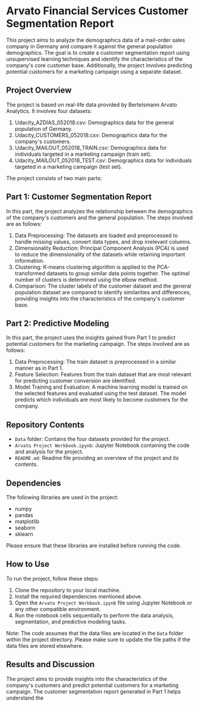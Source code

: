 # Arvato Financial Services Customer Segmentation Report

This project aims to analyze the demographics data of a mail-order sales company in Germany and compare it against the general population demographics. The goal is to create a customer segmentation report using unsupervised learning techniques and identify the characteristics of the company's core customer base. Additionally, the project involves predicting potential customers for a marketing campaign using a separate dataset.

## Project Overview
The project is based on real-life data provided by Bertelsmann Arvato Analytics. It involves four datasets:

1. Udacity_AZDIAS_052018.csv: Demographics data for the general population of Germany.
2. Udacity_CUSTOMERS_052018.csv: Demographics data for the company's customers.
3. Udacity_MAILOUT_052018_TRAIN.csv: Demographics data for individuals targeted in a marketing campaign (train set).
4. Udacity_MAILOUT_052018_TEST.csv: Demographics data for individuals targeted in a marketing campaign (test set).

The project consists of two main parts:

## Part 1: Customer Segmentation Report
In this part, the project analyzes the relationship between the demographics of the company's customers and the general population. The steps involved are as follows:

1. Data Preprocessing: The datasets are loaded and preprocessed to handle missing values, convert data types, and drop irrelevant columns.
2. Dimensionality Reduction: Principal Component Analysis (PCA) is used to reduce the dimensionality of the datasets while retaining important information.
3. Clustering: K-means clustering algorithm is applied to the PCA-transformed datasets to group similar data points together. The optimal number of clusters is determined using the elbow method.
4. Comparison: The cluster labels of the customer dataset and the general population dataset are compared to identify similarities and differences, providing insights into the characteristics of the company's customer base.

## Part 2: Predictive Modeling
In this part, the project uses the insights gained from Part 1 to predict potential customers for the marketing campaign. The steps involved are as follows:

1. Data Preprocessing: The train dataset is preprocessed in a similar manner as in Part 1.
2. Feature Selection: Features from the train dataset that are most relevant for predicting customer conversion are identified.
3. Model Training and Evaluation: A machine learning model is trained on the selected features and evaluated using the test dataset. The model predicts which individuals are most likely to become customers for the company.

## Repository Contents
- `Data` folder: Contains the four datasets provided for the project.
- `Arvato Project Workbook.ipynb`: Jupyter Notebook containing the code and analysis for the project.
- `README.md`: Readme file providing an overview of the project and its contents.

## Dependencies
The following libraries are used in the project:

- numpy
- pandas
- matplotlib
- seaborn
- sklearn

Please ensure that these libraries are installed before running the code.

## How to Use
To run the project, follow these steps:

1. Clone the repository to your local machine.
2. Install the required dependencies mentioned above.
3. Open the `Arvato Project Workbook.ipynb` file using Jupyter Notebook or any other compatible environment.
4. Run the notebook cells sequentially to perform the data analysis, segmentation, and predictive modeling tasks.

Note: The code assumes that the data files are located in the `Data` folder within the project directory. Please make sure to update the file paths if the data files are stored elsewhere.

## Results and Discussion
The project aims to provide insights into the characteristics of the company's customers and predict potential customers for a marketing campaign. The customer segmentation report generated in Part 1 helps understand the
